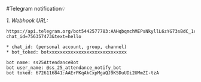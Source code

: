 #Telegram notification💡

_1. Webhook URL:_
````
https://api.telegram.org/bot5442577783:AAHqbqmchMEPsNkyllL6zYG73sBdC_1cyHQ/sendMessage?chat_id=756357473&text=hello
````

````
* chat_id: (personal account, group, channel)
* bot_toked: botxxxxxxxxxxxxxxxxxxxxxxxxxxxxx

bot name: ss25AttendanceBot
bot user_name: @ss_25_attendance_notify_bot
bot toked: 6726116841:AAErPKqAkCxpMgaQJ9K5DuUDi2UMmZI-tzA
````
